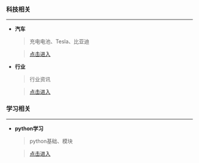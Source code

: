 ### 科技相关

------
- **汽车**

  > 充电电池、Tesla、比亚迪
   
  > [点击进入](https://github.com/mingren135/infos/tree/master/science/motor-car.md)

- **行业**

  > 行业资讯
   
  > [点击进入](https://github.com/mingren135/infos/tree/master/science/industry-info.md)
  
### 学习相关

------
- **python学习**

  > python基础、模块
   
  > [点击进入](https://github.com/mingren135/infos/tree/master/science/python.md)

